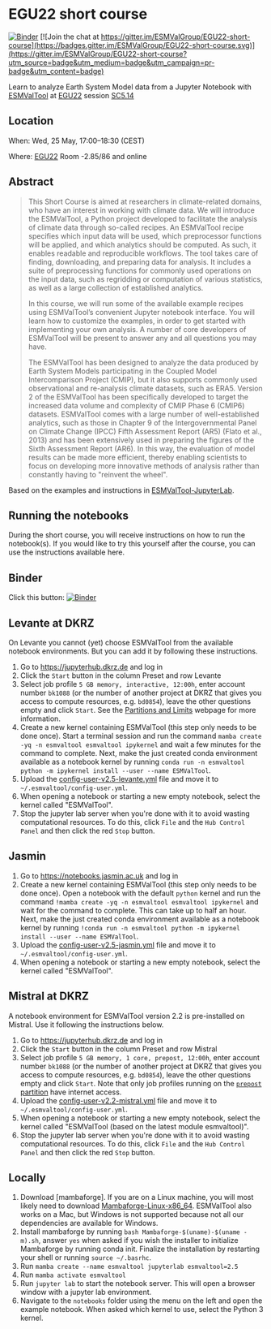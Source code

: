 # EGU22 short course

[![Binder](https://mybinder.org/badge_logo.svg)](https://mybinder.org/v2/gh/ESMValGroup/EGU22-short-course/main?labpath=notebooks%2F1_Introduction_to_ESMValTool.ipynb)
[![Join the chat at https://gitter.im/ESMValGroup/EGU22-short-course](https://badges.gitter.im/ESMValGroup/EGU22-short-course.svg)](https://gitter.im/ESMValGroup/EGU22-short-course?utm_source=badge&utm_medium=badge&utm_campaign=pr-badge&utm_content=badge)

Learn to analyze Earth System Model data from a Jupyter Notebook with [ESMValTool](https://docs.esmvaltool.org) at [EGU22](https://www.egu22.eu/) session [SC5.14](https://meetingorganizer.copernicus.org/EGU22/session/43187)

## Location

When: Wed, 25 May, 17:00–18:30 (CEST)

Where: [EGU22](https://www.egu22.eu/) Room -2.85/86 and online

## Abstract
> This Short Course is aimed at researchers in climate-related domains, who have an interest in working with climate data. We will introduce the ESMValTool, a Python project developed to facilitate the analysis of climate data through so-called recipes. An ESMValTool recipe specifies which input data will be used, which preprocessor functions will be applied, and which analytics should be computed. As such, it enables readable and reproducible workflows. The tool takes care of finding, downloading, and preparing data for analysis. It includes a suite of preprocessing functions for commonly used operations on the input data, such as regridding or computation of various statistics, as well as a large collection of established analytics.
>
> In this course, we will run some of the available example recipes using ESMValTool’s convenient Jupyter notebook interface. You will learn how to customize the examples, in order to get started with implementing your own analysis. A number of core developers of ESMValTool will be present to answer any and all questions you may have.
>
> The ESMValTool has been designed to analyze the data produced by Earth System Models participating in the Coupled Model Intercomparison Project (CMIP), but it also supports commonly used observational and re-analysis climate datasets, such as ERA5. Version 2 of the ESMValTool has been specifically developed to target the increased data volume and complexity of CMIP Phase 6 (CMIP6) datasets. ESMValTool comes with a large number of well-established analytics, such as those in Chapter 9 of the Intergovernmental Panel on Climate Change (IPCC) Fifth Assessment Report (AR5) (Flato et al., 2013) and has been extensively used in preparing the figures of the Sixth Assessment Report (AR6). In this way, the evaluation of model results can be made more efficient, thereby enabling scientists to focus on developing more innovative methods of analysis rather than constantly having to "reinvent the wheel".

Based on the examples and instructions in [ESMValTool-JupyterLab](https://github.com/ESMValGroup/ESMValTool-JupyterLab).

## Running the notebooks

During the short course, you will receive instructions on how to run the notebook(s). If you would like to try this yourself after the course, you can use the instructions available here.

## Binder

Click this button: [![Binder](https://mybinder.org/badge_logo.svg)](https://mybinder.org/v2/gh/ESMValGroup/EGU22-short-course/main?labpath=notebooks%2F1_Introduction_to_ESMValTool.ipynb)

## Levante at DKRZ

On Levante you cannot (yet) choose ESMValTool from the available notebook environments. But you can add it by following these instructions.

1. Go to https://jupyterhub.dkrz.de and log in
2. Click the `Start` button in the column Preset and row Levante
3. Select job profile `5 GB memory, interactive, 12:00h`, enter account number `bk1088` (or the number of another project at DKRZ that gives you access to compute resources, e.g. `bd0854`), leave the other questions empty and click `Start`. See the [Partitions and Limits](https://docs.dkrz.de/doc/levante/running-jobs/partitions-and-limits.html) webpage for more information.
4. Create a new kernel containing ESMValTool (this step only needs to be done once). Start a terminal session and run the command `mamba create -yq -n esmvaltool esmvaltool ipykernel` and wait a few minutes for the command to complete. Next, make the just created conda environment available as a notebook kernel by running `conda run -n esmvaltool python -m ipykernel install --user --name ESMValTool`.
5. Upload the [config-user-v2.5-levante.yml](config-user-v2.5-levante.yml) file and move it to `~/.esmvaltool/config-user.yml`.
6. When opening a notebook or starting a new empty notebook, select the kernel called "ESMValTool".
7. Stop the jupyter lab server when you're done with it to avoid wasting computational resources. To do this, click `File` and the `Hub Control Panel` and then click the red `Stop` button.

## Jasmin

1. Go to https://notebooks.jasmin.ac.uk and log in
4. Create a new kernel containing ESMValTool (this step only needs to be done once). Open a notebook with the default `python` kernel and run the command `!mamba create -yq -n esmvaltool esmvaltool ipykernel` and wait for the command to complete. This can take up to half an hour. Next, make the just created conda environment available as a notebook kernel by running `!conda run -n esmvaltool python -m ipykernel install --user --name ESMValTool`.
5. Upload the [config-user-v2.5-jasmin.yml](config-user-v2.5-jasmin.yml) file and move it to `~/.esmvaltool/config-user.yml`.
6. When opening a notebook or starting a new empty notebook, select the kernel called "ESMValTool".

## Mistral at DKRZ

A notebook environment for ESMValTool version 2.2 is pre-installed on Mistral. Use it following the instructions below.

1. Go to https://jupyterhub.dkrz.de and log in
2. Click the `Start` button in the column Preset and row Mistral
3. Select job profile `5 GB memory, 1 core, prepost, 12:00h`, enter account number `bk1088` (or the number of another project at DKRZ that gives you access to compute resources, e.g. `bd0854`), leave the other questions empty and click `Start`. Note that only job profiles running on the [`prepost` partition](https://docs.dkrz.de/doc/mistral/running-jobs/partitions-and-limits.html) have internet access.
4. Upload the [config-user-v2.2-mistral.yml](config-user-v2.2-mistral.yml) file and move it to `~/.esmvaltool/config-user.yml`.
5. When opening a notebook or starting a new empty notebook, select the kernel called "ESMValTool (based on the latest module esmvaltool)".
6. Stop the jupyter lab server when you're done with it to avoid wasting computational resources. To do this, click `File` and the `Hub Control Panel` and then click the red `Stop` button.

## Locally

1. Download [mambaforge]. If you are on a Linux machine, you will most likely need to download [Mambaforge-Linux-x86_64](https://github.com/conda-forge/miniforge/releases/latest/download/Mambaforge-Linux-x86_64.sh). ESMValTool also works on a Mac, but Windows is not supported because not all our dependencies are available for Windows.
2. Install mambaforge by running `bash Mambaforge-$(uname)-$(uname -m).sh`, answer `yes` when asked if you wish the installer to initialize Mambaforge by running conda init. Finalize the installation by restarting your shell or running `source ~/.basrhc`.
3. Run `mamba create --name esmvaltool jupyterlab esmvaltool=2.5`
4. Run `mamba activate esmvaltool`
5. Run `jupyter lab` to start the notebook server. This will open a browser window with a jupyter lab environment.
6. Navigate to the `notebooks` folder using the menu on the left and open the example notebook. When asked which kernel to use, select the Python 3 kernel.
